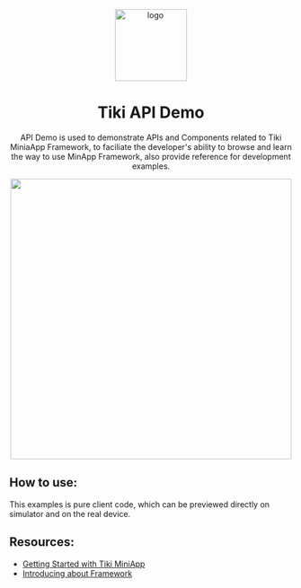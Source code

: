 <div align="center">
  <img src="https://user-images.githubusercontent.com/1713660/146031165-e94d497b-5dd8-4ec5-b5ac-a120ffaca15d.png" width="128" alt="logo" />
   <h1>Tiki API Demo</h1>
  <p>
    API Demo is used to demonstrate APIs and Components related to Tiki MiniaApp Framework, to faciliate the developer's ability to browse and learn the way to use MinApp Framework, also provide reference for development examples.
  </p>
  <img src="https://user-images.githubusercontent.com/1713660/146020363-865dc11c-275f-4f56-8317-41655550aef2.png" height="500" />
</div>



## How to use:

This examples is pure client code, which can be previewed directly on simulator and on the real device.

## Resources:

* [Getting Started with Tiki MiniApp](https://miniapp.tiki.vn/docs/developer/getting-started)
* [Introducing about Framework](https://miniapp.tiki.vn/docs/framework/overview)
